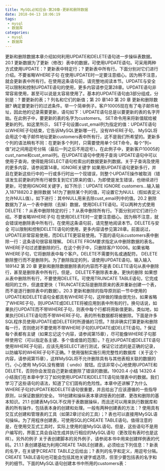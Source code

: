 ```yaml
---
title: MySQL必知应会-第20章-更新和删除数据
date: 2018-04-13 18:06:19
tags:
 - mysql
 - 数据库
categories:
 - mysql
 - 数据库
---
```


更新和删除数据本章介绍如何利用UPDATE和DELETE语句进一步操纵表数据。20.1 更新数据为了更新（修改）表中的数据，可使用UPDATE语句。可采用两种方式使用UPDATE：? 更新表中特定行；? 更新表中所有行。下面分别对它们进行介绍。不要省略WHERE子句 在使用UPDATE时一定要注意细心。因为稍不注意，就会更新表中所有行。在使用这条语句前，请完整地阅读本节。UPDATE与安全 可以限制和控制UPDATE语句的使用，更多内容请参见第28章。UPDATE语句非常容易使用，甚至可以说是太容易使用了。基本的UPDATE语句由3部分组成，分别是：? 要更新的表；? 列名和它们的新值；第 20 章140 第 20 章 更新和删除数据? 确定要更新行的过滤条件。举一个简单例子。客户10005现在有了电子邮件地址，因此他的记录需要更新，语句如下：UPDATE语句总是以要更新的表的名字开始。在此例子中，要更新的表的名字为customers。 SET命令用来将新值赋给被更新的列。如这里所示， SET子句设置cust_email列为指定的值：UPDATE语句以WHERE子句结束，它告诉MySQL更新哪一行。没有WHERE子句， MySQL将会用这个电子邮件地址更新customers表中所有行，这不是我们所希望的。更新多个列的语法稍有不同：在更新多个列时，只需要使用单个SET命令，每个“列=值”对之间用逗号分隔（最后一列之后不用逗号）。在此例子中，更新客户10005的cust_name和cust_email列。在UPDATE语句中使用子查询 UPDATE语句中可以使用子查询，使得能用SELECT语句检索出的数据更新列数据。关于子查询及使用的更多内容，请参阅第14章。IGNORE关键字 如果用UPDATE语句更新多行，并且在更新这些行中的一行或多行时出一个现错误，则整个UPDATE操作被取消（错误发生前更新的所有行被恢复到它们原来的值）。为即使是发生错误，也继续进行更新，可使用IGNORE关键字，如下所示：UPDATE IGNORE customers…输入输入18718820.2 删除数据 141为了删除某个列的值，可设置它为NULL（假如表定义允许NULL值）。如下进行：其中NULL用来去除cust_email列中的值。20.2 删除数据为了从一个表中删除（去掉）数据，使用DELETE语句。可以两种方式使用DELETE：? 从表中删除特定的行；? 从表中删除所有行。下面分别对它们进行介绍。不要省略WHERE子句 在使用DELETE时一定要注意细心。因为稍不注意，就会错误地删除表中所有行。在使用这条语句前，请完整地阅读本节。DELETE与安全 可以限制和控制DELETE语句的使用，更多内容请参见第28章。前面说过， UPDATE非常容易使用，而DELETE更容易使用。下面的语句从customers表中删除一行：这条语句很容易理解。 DELETE FROM要求指定从中删除数据的表名。WHERE子句过滤要删除的行。在这个例子中，只删除客户10006。如果省略WHERE子句，它将删除表中每个客户。DELETE不需要列名或通配符。 DELETE删除整行而不是删除列。为了删除指定的列，请使用UPDATE语句。输入输入189142 第 20 章 更新和删除数据删除表的内容而不是表 DELETE语句从表中删除行，甚至是删除表中所有行。但是， DELETE不删除表本身。更快的删除 如果想从表中删除所有行，不要使用DELETE。可使用TRUNCATE TABLE语句，它完成相同的工作，但速度更快（ TRUNCATE实际是删除原来的表并重新创建一个表，而不是逐行删除表中的数据）。20.3 更新和删除的指导原则前一节中使用的UPDATE和DELETE语句全都具有WHERE子句，这样做的理由很充分。如果省略了WHERE子句，则UPDATE或DELETE将被应用到表中所有的行。换句话说，如果执行UPDATE而不带WHERE子句，则表中每个行都将用新值更新。类似地，如果执行DELETE语句而不带WHERE子句，表的所有数据都将被删除。下面是许多SQL程序员使用UPDATE或DELETE时所遵循的习惯。? 除非确实打算更新和删除每一行，否则绝对不要使用不带WHERE子句的UPDATE或DELETE语句。? 保证每个表都有主键（如果忘记这个内容，请参阅第15章），尽可能像WHERE子句那样使用它（可以指定各主键、多个值或值的范围）。? 在对UPDATE或DELETE语句使用WHERE子句前，应该先用SELECT进行测试，保证它过滤的是正确的记录，以防编写的WHERE子句不正确。? 使用强制实施引用完整性的数据库（关于这个内容，请参阅第15章），这样MySQL将不允许删除具有与其他表相关联的数据的行。小心使用 MySQL没有撤销（ undo）按钮。应该非常小心地使用UPDATE和DELETE，否则你会发现自己更新或删除了错误的数据。19020.4 小结 14320.4 小结我们在本章中学习了如何使用UPDATE和DELETE语句处理表中的数据。我们学习了这些语句的语法，知道了它们固有的危险性。本章中还讲解了为什么WHERE子句对UPDATE和DELETE语句很重要，并且给出了应该遵循的一些指导原则，以保证数据的安全。 191创建和操纵表本章讲授表的创建、更改和删除的基本知识。21.1 创建表MySQL不仅用于表数据操纵，而且还可以用来执行数据库和表的所有操作，包括表本身的创建和处理。一般有两种创建表的方法：? 使用具有交互式创建和管理表的工具（如第2章讨论的工具）；? 表也可以直接用MySQL语句操纵。为了用程序创建表，可使用SQL的CREATE TABLE语句。值得注意的是，在使用交互式工具时，实际上使用的是MySQL语句。但是，这些语句不是用户编写的，界面工具会自动生成并执行相应的MySQL语句（更改现有表时也是这样）。另外的例子 关于表创建脚本的另外例子，请参阅本书中用来创建样例表的代码。21.1.1 表创建基础为利用CREATE TABLE创建表，必须给出下列信息：? 新表的名字，在关键字CREATE TABLE之后给出；? 表列的名字和定义，用逗号分隔。CREATE TABLE语句也可能会包括其他关键字或选项，但至少要包括表的名字和列的细节。下面的MySQL语句创建本书中所用的customers表：